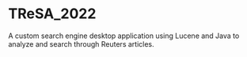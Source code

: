 # TReSA_2022
A custom search engine desktop application using Lucene and Java to analyze and search through Reuters articles.
